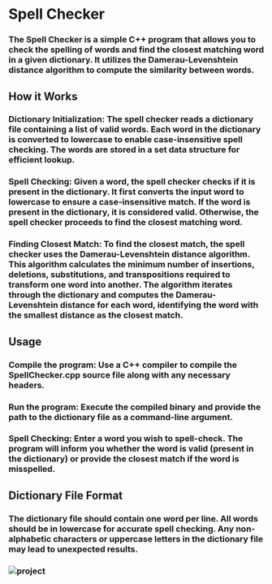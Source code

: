 # Spell Checker
### The Spell Checker is a simple C++ program that allows you to check the spelling of words and find the closest matching word in a given dictionary. It utilizes the Damerau-Levenshtein distance algorithm to compute the similarity between words.

## How it Works
### Dictionary Initialization: The spell checker reads a dictionary file containing a list of valid words. Each word in the dictionary is converted to lowercase to enable case-insensitive spell checking. The words are stored in a set data structure for efficient lookup.

### Spell Checking: Given a word, the spell checker checks if it is present in the dictionary. It first converts the input word to lowercase to ensure a case-insensitive match. If the word is present in the dictionary, it is considered valid. Otherwise, the spell checker proceeds to find the closest matching word.

### Finding Closest Match: To find the closest match, the spell checker uses the Damerau-Levenshtein distance algorithm. This algorithm calculates the minimum number of insertions, deletions, substitutions, and transpositions required to transform one word into another. The algorithm iterates through the dictionary and computes the Damerau-Levenshtein distance for each word, identifying the word with the smallest distance as the closest match.

## Usage
### Compile the program: Use a C++ compiler to compile the SpellChecker.cpp source file along with any necessary headers.

### Run the program: Execute the compiled binary and provide the path to the dictionary file as a command-line argument.

### Spell Checking: Enter a word you wish to spell-check. The program will inform you whether the word is valid (present in the dictionary) or provide the closest match if the word is misspelled.

## Dictionary File Format
### The dictionary file should contain one word per line. All words should be in lowercase for accurate spell checking. Any non-alphabetic characters or uppercase letters in the dictionary file may lead to unexpected results.
### ![project](https://github.com/Azim1588/finalproject-/assets/114971320/b48cafbd-d25c-4076-8231-010ac9c6bc71)


